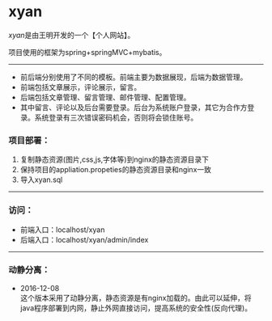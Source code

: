 # xyan

*xyan*是由王明开发的一个【个人网站】。

项目使用的框架为spring+springMVC+mybatis。

***
+ 前后端分别使用了不同的模板。前端主要为数据展现，后端为数据管理。
+ 前端包括文章展示，评论展示，留言。
+ 后端包括文章管理、留言管理、邮件管理、配置管理。
+ 其中留言、评论以及后台需要登录。后台为系统账户登录，其它为合作方登录。系统登录有三次错误密码机会，否则将会锁住账号。

### 项目部署：
1. 复制静态资源(图片,css,js,字体等)到nginx的静态资源目录下
2. 保持项目的appliation.propeties的静态资源目录和nginx一致  
3. 导入xyan.sql

***
### 访问：

+ 前端入口：localhost/xyan
+ 后端入口：localhost/xyan/admin/index

***
### 动静分离：
- 2016-12-08 <br/>这个版本采用了动静分离，静态资源是有nginx加载的。由此可以延伸，将java程序部署到内网，静止外网直接访问，提高系统的安全性(反向代理)。
